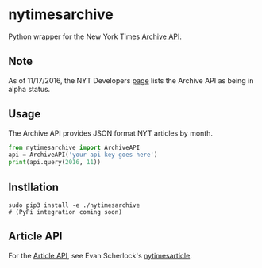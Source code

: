 # nytimesarchive
Python wrapper for the New York Times [Archive API](https://developer.nytimes.com/archive_api.json). 

## Note

As of 11/17/2016, the NYT Developers [page](https://developer.nytimes.com/) lists the Archive API as being in alpha status. 

## Usage

The Archive API provides JSON format NYT articles by month. 

```python
from nytimesarchive import ArchiveAPI
api = ArchiveAPI('your api key goes here')
print(api.query(2016, 11))
```

## Instllation

```
sudo pip3 install -e ./nytimesarchive
# (PyPi integration coming soon)
```

## Article API

For the [Article API](https://developer.nytimes.com/article_search_v2.json), see Evan Scherlock's [nytimesarticle](https://github.com/evansherlock/nytimesarticle).
